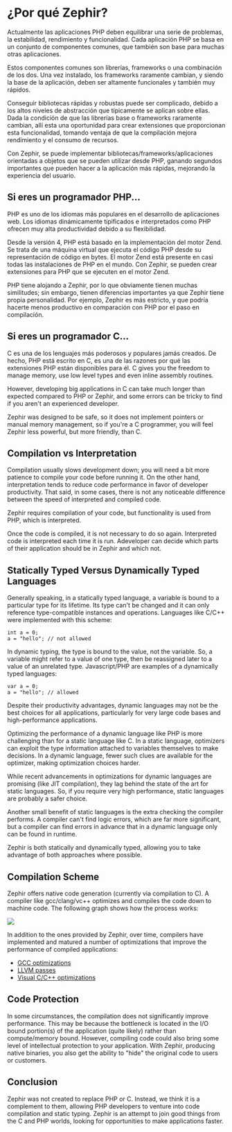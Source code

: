 # ¿Por qué Zephir?

Actualmente las aplicaciones PHP deben equilibrar una serie de problemas, la estabilidad, rendimiento y funcionalidad. Cada aplicación PHP se basa en un conjunto de componentes comunes, que también son base para muchas otras aplicaciones.

Estos componentes comunes son librerías, frameworks o una combinación de los dos. Una vez instalado, los frameworks raramente cambian, y siendo la base de la aplicación, deben ser altamente funcionales y también muy rápidos.

Conseguir bibliotecas rápidas y robustas puede ser complicado, debido a los altos niveles de abstracción que típicamente se aplican sobre ellas. Dada la condición de que las librerías base o frameworks raramente cambian, allí esta una oportunidad para crear extensiones que proporcionan esta funcionalidad, tomando ventaja de que la compilación mejora rendimiento y el consumo de recursos.

Con Zephir, se puede implementar bibliotecas/frameworks/aplicaciones orientadas a objetos que se pueden utilizar desde PHP, ganando segundos importantes que pueden hacer a la aplicación más rápidas, mejorando la experiencia del usuario.

<a name='if-you-are-a-php-programmer'></a>

## Si eres un programador PHP...

PHP es uno de los idiomas más populares en el desarrollo de aplicaciones web. Los idiomas dinámicamente tipificados e interpretados como PHP ofrecen muy alta productividad debido a su flexibilidad.

Desde la versión 4, PHP está basado en la implementación del motor Zend. Se trata de una máquina virtual que ejecuta el código PHP desde su representación de código en bytes. El motor Zend está presente en casi todas las instalaciones de PHP en el mundo. Con Zephir, se pueden crear extensiones para PHP que se ejecuten en el motor Zend.

PHP tiene alojando a Zephir, por lo que obviamente tienen muchas similitudes; sin embargo, tienen diferencias importantes ya que Zephir tiene propia personalidad. Por ejemplo, Zephir es más estricto, y que podría hacerte menos productivo en comparación con PHP por el paso en compilación.

<a name='if-you-are-a-c-programmer'></a>

## Si eres un programador C...

C es una de los lenguajes más poderosos y populares jamás creados. De hecho, PHP está escrito en C, es una de las razones por qué las extensiones PHP están disponibles para él. C gives you the freedom to manage memory, use low level types and even inline assembly routines.

However, developing big applications in C can take much longer than expected compared to PHP or Zephir, and some errors can be tricky to find if you aren't an experienced developer.

Zephir was designed to be safe, so it does not implement pointers or manual memory management, so if you're a C programmer, you will feel Zephir less powerful, but more friendly, than C.

<a name='compilation-vs-interpretation'></a>

## Compilation vs Interpretation

Compilation usually slows development down; you will need a bit more patience to compile your code before running it. On the other hand, interpretation tends to reduce code performance in favor of developer productivity. That said, in some cases, there is not any noticeable difference between the speed of interpreted and compiled code.

Zephir requires compilation of your code, but functionality is used from PHP, which is interpreted.

Once the code is compiled, it is not necessary to do so again. Interpreted code is interpreted each time it is run. Adeveloper can decide which parts of their application should be in Zephir and which not.

<a name='statically-typed-versus-dynamically-typed-languages'></a>

## Statically Typed Versus Dynamically Typed Languages

Generally speaking, in a statically typed language, a variable is bound to a particular type for its lifetime. Its type can't be changed and it can only reference type-compatible instances and operations. Languages like C/C++ were implemented with this scheme:

    int a = 0;
    a = "hello"; // not allowed
    

In dynamic typing, the type is bound to the value, not the variable. So, a variable might refer to a value of one type, then be reassigned later to a value of an unrelated type. Javascript/PHP are examples of a dynamically typed languages:

    var a = 0;
    a = "hello"; // allowed
    

Despite their productivity advantages, dynamic languages may not be the best choices for all applications, particularly for very large code bases and high-performance applications.

Optimizing the performance of a dynamic language like PHP is more challenging than for a static language like C. In a static language, optimizers can exploit the type information attached to variables themselves to make decisions. In a dynamic language, fewer such clues are available for the optimizer, making optimization choices harder.

While recent advancements in optimizations for dynamic languages are promising (like JIT compilation), they lag behind the state of the art for static languages. So, if you require very high performance, static languages are probably a safer choice.

Another small benefit of static languages is the extra checking the compiler performs. A compiler can't find logic errors, which are far more significant, but a compiler can find errors in advance that in a dynamic language only can be found in runtime.

Zephir is both statically and dynamically typed, allowing you to take advantage of both approaches where possible.

<a name='compilation-scheme'></a>

## Compilation Scheme

Zephir offers native code generation (currently via compilation to C). A compiler like gcc/clang/vc++ optimizes and compiles the code down to machine code. The following graph shows how the process works:

![](/images/content/scheme.png)

In addition to the ones provided by Zephir, over time, compilers have implemented and matured a number of optimizations that improve the performance of compiled applications:

* [GCC optimizations](http://gcc.gnu.org/onlinedocs/gcc-4.1.0/gcc/Optimize-Options.html)
* [LLVM passes](http://llvm.org/docs/Passes.html)
* [Visual C/C++ optimizations](http://msdn.microsoft.com/en-us/library/k1ack8f1.aspx)

<a name='code-protection'></a>

## Code Protection

In some circumstances, the compilation does not significantly improve performance. This may be because the bottleneck is located in the I/O bound portion(s) of the application (quite likely) rather than compute/memory bound. However, compiling code could also bring some level of intellectual protection to your application. With Zephir, producing native binaries, you also get the ability to "hide" the original code to users or customers.

<a name='conclusion'></a>

## Conclusion

Zephir was not created to replace PHP or C. Instead, we think it is a complement to them, allowing PHP developers to venture into code compilation and static typing. Zephir is an attempt to join good things from the C and PHP worlds, looking for opportunities to make applications faster.
